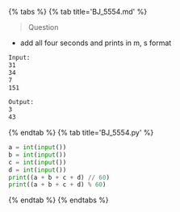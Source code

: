 {% tabs %}
{% tab title='BJ_5554.md' %}

> Question

* add all four seconds and prints in m, s format

```txt
Input:
31
34
7
151

Output:
3
43
```

{% endtab %}
{% tab title='BJ_5554.py' %}

```py
a = int(input())
b = int(input())
c = int(input())
d = int(input())
print((a + b + c + d) // 60)
print((a + b + c + d) % 60)
```

{% endtab %}
{% endtabs %}
